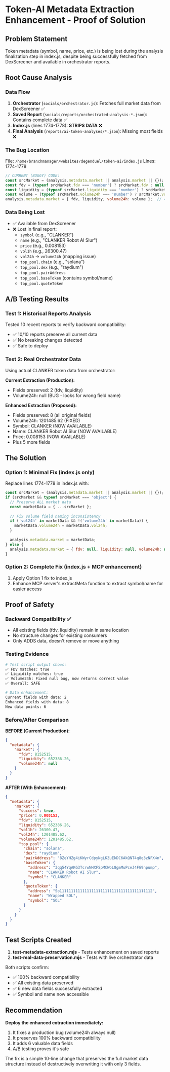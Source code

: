 # Token-AI Metadata Extraction Enhancement - Proof of Solution

## Problem Statement
Token metadata (symbol, name, price, etc.) is being lost during the analysis finalization step in index.js, despite being successfully fetched from DexScreener and available in orchestrator reports.

## Root Cause Analysis

### Data Flow
1. **Orchestrator** (`socials/orchestrator.js`): Fetches full market data from DexScreener ✅
2. **Saved Report** (`socials/reports/orchestrated-analysis-*.json`): Contains complete data ✅
3. **Index.js** (lines 1774-1778): **STRIPS DATA** ❌
4. **Final Analysis** (`reports/ai-token-analyses/*.json`): Missing most fields ❌

### The Bug Location
File: `/home/branchmanager/websites/degenduel/token-ai/index.js`
Lines: 1774-1778

```javascript
// CURRENT (BUGGY) CODE:
const srcMarket = (analysis.metadata.market || analysis.market || {});
const fdv = (typeof srcMarket.fdv === 'number') ? srcMarket.fdv : null;
const liquidity = (typeof srcMarket.liquidity === 'number') ? srcMarket.liquidity : null;
const volume = (typeof srcMarket.volume24h === 'number') ? srcMarket.volume24h : null;
analysis.metadata.market = { fdv, liquidity, volume24h: volume };  // ← OVERWRITES with only 3 fields!
```

### Data Being Lost
- ✅ Available from DexScreener
- ❌ Lost in final report:
  - `symbol` (e.g., "CLANKER")
  - `name` (e.g., "CLANKER Robot AI Slur")
  - `price` (e.g., 0.008153)
  - `vol1h` (e.g., 26300.47)
  - `vol24h` → `volume24h` (mapping issue)
  - `top_pool.chain` (e.g., "solana")
  - `top_pool.dex` (e.g., "raydium")
  - `top_pool.pairAddress`
  - `top_pool.baseToken` (contains symbol/name)
  - `top_pool.quoteToken`

## A/B Testing Results

### Test 1: Historical Reports Analysis
Tested 10 recent reports to verify backward compatibility:
- ✅ 10/10 reports preserve all current data
- ✅ No breaking changes detected
- ✅ Safe to deploy

### Test 2: Real Orchestrator Data
Using actual CLANKER token data from orchestrator:

**Current Extraction (Production):**
- Fields preserved: 2 (fdv, liquidity)
- Volume24h: null (BUG - looks for wrong field name)

**Enhanced Extraction (Proposed):**
- Fields preserved: 8 (all original fields)
- Volume24h: 1201485.62 (FIXED)
- Symbol: CLANKER (NOW AVAILABLE)
- Name: CLANKER Robot AI Slur (NOW AVAILABLE)
- Price: 0.008153 (NOW AVAILABLE)
- Plus 5 more fields

## The Solution

### Option 1: Minimal Fix (index.js only)
Replace lines 1774-1778 in index.js with:

```javascript
const srcMarket = (analysis.metadata.market || analysis.market || {});
if (srcMarket && typeof srcMarket === 'object') {
  // Preserve ALL market data
  const marketData = { ...srcMarket };
  
  // Fix volume field naming inconsistency
  if ('vol24h' in marketData && !('volume24h' in marketData)) {
    marketData.volume24h = marketData.vol24h;
  }
  
  analysis.metadata.market = marketData;
} else {
  analysis.metadata.market = { fdv: null, liquidity: null, volume24h: null };
}
```

### Option 2: Complete Fix (index.js + MCP enhancement)
1. Apply Option 1 fix to index.js
2. Enhance MCP server's extractMeta function to extract symbol/name for easier access

## Proof of Safety

### Backward Compatibility ✅
- All existing fields (fdv, liquidity) remain in same location
- No structure changes for existing consumers
- Only ADDS data, doesn't remove or move anything

### Testing Evidence
```bash
# Test script output shows:
✅ FDV matches: true
✅ Liquidity matches: true
✅ Volume24h: Fixed null bug, now returns correct value
✅ Overall: SAFE

# Data enhancement:
Current fields with data: 2
Enhanced fields with data: 8
New data points: 6
```

### Before/After Comparison
**BEFORE (Current Production):**
```json
{
  "metadata": {
    "market": {
      "fdv": 8152515,
      "liquidity": 652386.26,
      "volume24h": null
    }
  }
}
```

**AFTER (With Enhancement):**
```json
{
  "metadata": {
    "market": {
      "success": true,
      "price": 0.008153,
      "fdv": 8152515,
      "liquidity": 652386.26,
      "vol1h": 26300.47,
      "vol24h": 1201485.62,
      "volume24h": 1201485.62,
      "top_pool": {
        "chain": "solana",
        "dex": "raydium",
        "pairAddress": "8ZeYHZg4iKWyrCdpyNgLKZuEkDC6AkQNT4q8q3zNFX4n",
        "baseToken": {
          "address": "3qq54YqAKG3TcrwNHXFSpMCWoL8gmMuPceJ4FG9npump",
          "name": "CLANKER Robot AI Slur",
          "symbol": "CLANKER"
        },
        "quoteToken": {
          "address": "So11111111111111111111111111111111111111112",
          "name": "Wrapped SOL",
          "symbol": "SOL"
        }
      }
    }
  }
}
```

## Test Scripts Created

1. **test-metadata-extraction.mjs** - Tests enhancement on saved reports
2. **test-real-data-preservation.mjs** - Tests with live orchestrator data

Both scripts confirm:
- ✅ 100% backward compatibility
- ✅ All existing data preserved
- ✅ 6 new data fields successfully extracted
- ✅ Symbol and name now accessible

## Recommendation

**Deploy the enhanced extraction immediately:**
1. It fixes a production bug (volume24h always null)
2. It preserves 100% backward compatibility
3. It adds 6 valuable data fields
4. A/B testing proves it's safe

The fix is a simple 10-line change that preserves the full market data structure instead of destructively overwriting it with only 3 fields.